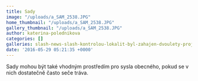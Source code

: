 ```yaml
---
title: Sady
image: "/uploads/a_SAM_2538.JPG"
home_thumbnail: "/uploads/a_SAM_2538.JPG"
gallery_thumbnail: "/uploads/a_SAM_2538.JPG"
author: katerina-polednikova
categories: []
galleries: slash-news-slash-kontrolou-lokalit-byl-zahajen-dvoulety-projekt
date: '2016-05-29 05:21:35 +0000'
---
```

Sady mohou být také vhodným prostředím pro sysla obecného, pokud se v
nich dostatečně často seče tráva.

